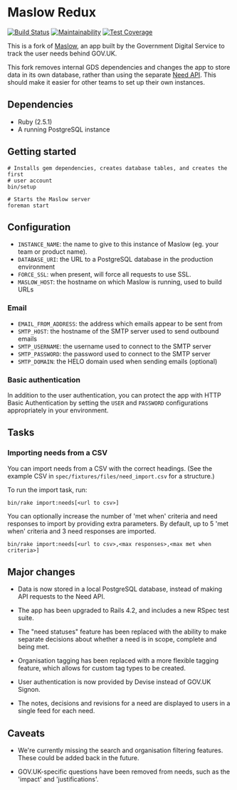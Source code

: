 # Maslow Redux

[![Build Status](https://circleci.com/gh/JordanHatch/maslow-redux.svg?style=svg)](https://circleci.com/gh/JordanHatch/maslow-redux) [![Maintainability](https://api.codeclimate.com/v1/badges/a001835d1a0055c11bf9/maintainability)](https://codeclimate.com/github/JordanHatch/maslow-redux/maintainability) [![Test Coverage](https://api.codeclimate.com/v1/badges/a001835d1a0055c11bf9/test_coverage)](https://codeclimate.com/github/JordanHatch/maslow-redux/test_coverage)

This is a fork of [Maslow](https://github.com/alphagov/maslow), an app built by
the Government Digital Service to track the user needs behind GOV.UK.

This fork removes internal GDS dependencies and changes the app to store data
in its own database, rather than using the separate
[Need API](https://github.com/alphagov/govuk_need_api). This should make
it easier for other teams to set up their own instances.

## Dependencies

- Ruby (2.5.1)
- A running PostgreSQL instance

## Getting started

    # Installs gem dependencies, creates database tables, and creates the first
    # user account
    bin/setup

    # Starts the Maslow server
    foreman start

## Configuration

- `INSTANCE_NAME`: the name to give to this instance of Maslow (eg. your team or
  product name).
- `DATABASE_URI`: the URL to a PostgreSQL database in the production environment
- `FORCE_SSL`: when present, will force all requests to use SSL.
- `MASLOW_HOST`: the hostname on which Maslow is running, used to build URLs

### Email

- `EMAIL_FROM_ADDRESS`: the address which emails appear to be sent from
- `SMTP_HOST`: the hostname of the SMTP server used to send outbound emails
- `SMTP_USERNAME`: the username used to connect to the SMTP server
- `SMTP_PASSWORD`: the password used to connect to the SMTP server
- `SMTP_DOMAIN`: the HELO domain used when sending emails (optional)

### Basic authentication

In addition to the user authentication, you can protect the app with HTTP Basic
Authentication by setting the `USER` and `PASSWORD` configurations appropriately
in your environment.

## Tasks

### Importing needs from a CSV

You can import needs from a CSV with the correct headings. (See the example CSV
  in `spec/fixtures/files/need_import.csv` for a structure.)

To run the import task, run:

```
bin/rake import:needs[<url to csv>]
```

You can optionally increase the number of 'met when' criteria and need responses
to import by providing extra parameters. By default, up to 5 'met when' criteria
and 3 need responses are imported.

```
bin/rake import:needs[<url to csv>,<max responses>,<max met when criteria>]
```

## Major changes

- Data is now stored in a local PostgreSQL database, instead of making API
  requests to the Need API.

- The app has been upgraded to Rails 4.2, and includes a new RSpec test suite.

- The "need statuses" feature has been replaced with the ability to make
  separate decisions about whether a need is in scope, complete and being met.

- Organisation tagging has been replaced with a more flexible tagging feature,
  which allows for custom tag types to be created.

- User authentication is now provided by Devise instead of GOV.UK Signon.

- The notes, decisions and revisions for a need are displayed to users in a
  single feed for each need.

## Caveats

- We're currently missing the search and organisation filtering features. These
could be added back in the future.

- GOV.UK-specific questions have been removed from needs, such as the 'impact'
and 'justifications'.
